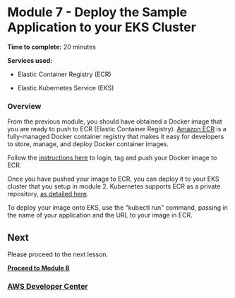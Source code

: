 # Module 7 - Deploy the Sample Application to your EKS Cluster


**Time to complete:** 20 minutes

**Services used:**

- Elastic Container Registry (ECR)

- Elastic Kubernetes Service (EKS)

### Overview

From the previous module, you should have obtained a Docker image that you are ready to push to ECR (Elastic Container Registry). [Amazon ECR](https://aws.amazon.com/ecr/) is a fully-managed Docker container registry that makes it easy for developers to store, manage, and deploy Docker container images.

Follow the [instructions here](https://docs.aws.amazon.com/AmazonECR/latest/userguide/docker-push-ecr-image.html) to login, tag and push your Docker image to ECR.

Once you have pushed your image to ECR, you can deploy it to your EKS cluster that you setup in module 2. Kubernetes supports ECR as a private repository, [as detailed here](https://kubernetes.io/docs/concepts/containers/images/#using-aws-ec2-container-registry).

To deploy your image onto EKS, use the "kubectl run" command, passing in the name of your application and the URL to your image in ECR.


## Next

Please proceed to the next lesson.

**[Proceed to Module 8](/module-8)**


### [AWS Developer Center](https://developer.aws)
